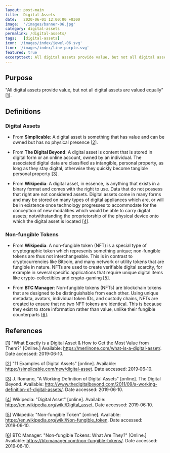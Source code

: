 ```yaml
---
layout: post-main
title:  Digital Assets
date:   2020-06-01 12:00:00 +0300
image:  '/images/banner-06.jpg'
category: digital-assets
permalink: /digital-assets/
tags:   [digital-assets]
icon: '/images/index/jewel-06.svg'
line: '/images/index/line-purple.svg'
featured: true
excerpttext: All digital assets provide value, but not all digital assets are valued equally
---
```


## Purpose

"All digital assets provide value, but not all digital assets are valued equally" [[1]].

## Definitions

### Digital Assets

- From **Simplicable**: A digital asset is something that has value and can be owned but has no physical presence [[2]].

- From **The Digital Beyond**: A digital asset is content that is stored in digital form or an online account, owned by an individual. The associated
  digital data are classified as intangible, personal property, as long as they stay digital, otherwise they quickly
  become tangible personal property [[3]].

- From **Wikipedia**: A digital asset, in essence, is anything that exists in a binary format and comes with the right to use. Data that do
  not possess that right are not considered assets. Digital assets come in many forms and may be stored on many types of
  digital appliances which are, or will be in existence once technology progresses to accommodate for the conception of
  new modalities which would be able to carry digital assets; notwithstanding the proprietorship of the physical device
  onto which the digital asset is located [[4]].

### Non-fungible Tokens

- From **Wikipedia**: A non-fungible token (NFT) is a special type of cryptographic token which represents something unique; non-fungible
  tokens are thus not interchangeable. This is in contrast to cryptocurrencies like Bitcoin, and many network or utility
  tokens that are fungible in nature. NFTs are used to create verifiable digital scarcity, for example in several
  specific applications that require unique digital items like crypto-collectibles and crypto-gaming [[5]].

- From **BTC Manager**: Non-fungible tokens (NFTs) are blockchain tokens that are designed to be distinguishable from each other. Using unique
  metadata, avatars, individual token IDs, and custody chains, NFTs are created to ensure that no two NFT tokens are
  identical. This is because they exist to store information rather than value, unlike their fungible counterparts [[6]].

## References

[[1]] "What Exactly is a Digital Asset & How to Get the Most Value from Them?" [Online.]
Available: <https://merlinone.com/what-is-a-digital-asset/>. Date accessed: 2019&#8209;06&#8209;10.

[1]: https://merlinone.com/what-is-a-digital-asset/
"What Exactly is a Digital
Asset & How to Get the
Most Value from Them?"

[[2]] "11 Examples of Digital Assets" [online].
Available: <https://simplicable.com/new/digital-asset>.
Date accessed: 2019&#8209;06&#8209;10.

[2]: https://simplicable.com/new/digital-asset
"11 Examples of
Digital Assets"

[[3]] J. Romano, "A Working Definition of Digital Assets" [online]. The Digital Beyond. Available: <http://www.thedigitalbeyond.com/2011/09/a-working-definition-of-digital-assets/>. Date accessed: 2019&#8209;06&#8209;10.

[3]: http://www.thedigitalbeyond.com/2011/09/a-working-definition-of-digital-assets/
"A Working Definition of Digital Assets"

[[4]] Wikipedia: "Digital Asset" [online].
Available: <https://en.wikipedia.org/wiki/Digital_asset>.
Date accessed: 2019&#8209;06&#8209;10.

[4]: https://en.wikipedia.org/wiki/Digital_asset
"Digital Asset"

[[5]] Wikipedia: "Non-fungible Token" [online].
Available: <https://en.wikipedia.org/wiki/Non-fungible_token>.
Date accessed: 2019&#8209;06&#8209;10.

[5]: https://en.wikipedia.org/wiki/Non-fungible_token
"Non-fungible Token"

[[6]] BTC Manager: "Non-fungible Tokens: What Are They?" [Online.]
Available: <https://btcmanager.com/non-fungible-tokens/>.
Date accessed: 2019&#8209;06&#8209;10.

[6]: https://btcmanager.com/non-fungible-tokens/
"Non-fungible Tokens:
What Are They?"
